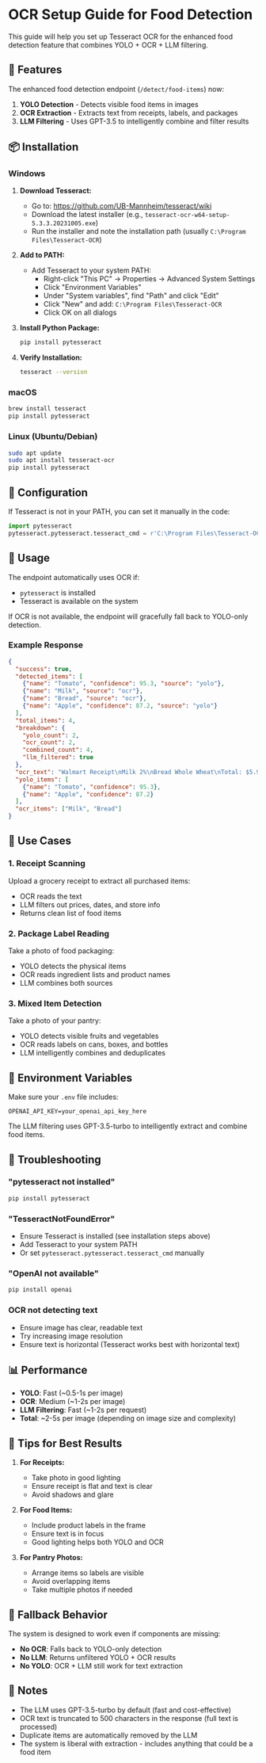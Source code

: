 # OCR Setup Guide for Food Detection

This guide will help you set up Tesseract OCR for the enhanced food detection feature that combines YOLO + OCR + LLM filtering.

## 🎯 Features

The enhanced food detection endpoint (`/detect/food-items`) now:
1. **YOLO Detection** - Detects visible food items in images
2. **OCR Extraction** - Extracts text from receipts, labels, and packages
3. **LLM Filtering** - Uses GPT-3.5 to intelligently combine and filter results

## 📦 Installation

### Windows

1. **Download Tesseract:**
   - Go to: https://github.com/UB-Mannheim/tesseract/wiki
   - Download the latest installer (e.g., `tesseract-ocr-w64-setup-5.3.3.20231005.exe`)
   - Run the installer and note the installation path (usually `C:\Program Files\Tesseract-OCR`)

2. **Add to PATH:**
   - Add Tesseract to your system PATH:
     - Right-click "This PC" → Properties → Advanced System Settings
     - Click "Environment Variables"
     - Under "System variables", find "Path" and click "Edit"
     - Click "New" and add: `C:\Program Files\Tesseract-OCR`
     - Click OK on all dialogs

3. **Install Python Package:**
   ```bash
   pip install pytesseract
   ```

4. **Verify Installation:**
   ```bash
   tesseract --version
   ```

### macOS

```bash
brew install tesseract
pip install pytesseract
```

### Linux (Ubuntu/Debian)

```bash
sudo apt update
sudo apt install tesseract-ocr
pip install pytesseract
```

## 🔧 Configuration

If Tesseract is not in your PATH, you can set it manually in the code:

```python
import pytesseract
pytesseract.pytesseract.tesseract_cmd = r'C:\Program Files\Tesseract-OCR\tesseract.exe'
```

## 🚀 Usage

The endpoint automatically uses OCR if:
- `pytesseract` is installed
- Tesseract is available on the system

If OCR is not available, the endpoint will gracefully fall back to YOLO-only detection.

### Example Response

```json
{
  "success": true,
  "detected_items": [
    {"name": "Tomato", "confidence": 95.3, "source": "yolo"},
    {"name": "Milk", "source": "ocr"},
    {"name": "Bread", "source": "ocr"},
    {"name": "Apple", "confidence": 87.2, "source": "yolo"}
  ],
  "total_items": 4,
  "breakdown": {
    "yolo_count": 2,
    "ocr_count": 2,
    "combined_count": 4,
    "llm_filtered": true
  },
  "ocr_text": "Walmart Receipt\nMilk 2%\nBread Whole Wheat\nTotal: $5.99",
  "yolo_items": [
    {"name": "Tomato", "confidence": 95.3},
    {"name": "Apple", "confidence": 87.2}
  ],
  "ocr_items": ["Milk", "Bread"]
}
```

## 🎨 Use Cases

### 1. Receipt Scanning
Upload a grocery receipt to extract all purchased items:
- OCR reads the text
- LLM filters out prices, dates, and store info
- Returns clean list of food items

### 2. Package Label Reading
Take a photo of food packaging:
- YOLO detects the physical items
- OCR reads ingredient lists and product names
- LLM combines both sources

### 3. Mixed Item Detection
Take a photo of your pantry:
- YOLO detects visible fruits and vegetables
- OCR reads labels on cans, boxes, and bottles
- LLM intelligently combines and deduplicates

## 🔑 Environment Variables

Make sure your `.env` file includes:

```env
OPENAI_API_KEY=your_openai_api_key_here
```

The LLM filtering uses GPT-3.5-turbo to intelligently extract and combine food items.

## 🐛 Troubleshooting

### "pytesseract not installed"
```bash
pip install pytesseract
```

### "TesseractNotFoundError"
- Ensure Tesseract is installed (see installation steps above)
- Add Tesseract to your system PATH
- Or set `pytesseract.pytesseract.tesseract_cmd` manually

### "OpenAI not available"
```bash
pip install openai
```

### OCR not detecting text
- Ensure image has clear, readable text
- Try increasing image resolution
- Ensure text is horizontal (Tesseract works best with horizontal text)

## 📊 Performance

- **YOLO**: Fast (~0.5-1s per image)
- **OCR**: Medium (~1-2s per image)
- **LLM Filtering**: Fast (~1-2s per request)
- **Total**: ~2-5s per image (depending on image size and complexity)

## 🎯 Tips for Best Results

1. **For Receipts:**
   - Take photo in good lighting
   - Ensure receipt is flat and text is clear
   - Avoid shadows and glare

2. **For Food Items:**
   - Include product labels in the frame
   - Ensure text is in focus
   - Good lighting helps both YOLO and OCR

3. **For Pantry Photos:**
   - Arrange items so labels are visible
   - Avoid overlapping items
   - Take multiple photos if needed

## 🔄 Fallback Behavior

The system is designed to work even if components are missing:
- **No OCR**: Falls back to YOLO-only detection
- **No LLM**: Returns unfiltered YOLO + OCR results
- **No YOLO**: OCR + LLM still work for text extraction

## 📝 Notes

- The LLM uses GPT-3.5-turbo by default (fast and cost-effective)
- OCR text is truncated to 500 characters in the response (full text is processed)
- Duplicate items are automatically removed by the LLM
- The system is liberal with extraction - includes anything that could be a food item





